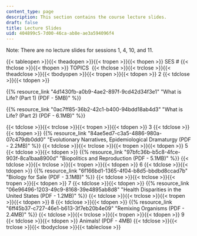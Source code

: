 ```yaml
---
content_type: page
description: This section contains the course lecture slides.
draft: false
title: Lecture Slides
uid: 404899c5-7d00-46ca-ab8e-ae3a594096f4
---
```

Note: There are no lecture slides for sessions 1, 4, 10, and 11.

{{< tableopen >}}{{< theadopen >}}{{< tropen >}}{{< thopen >}}
SES #
{{< thclose >}}{{< thopen >}}
TOPICS 
{{< thclose >}}{{< trclose >}}{{< theadclose >}}{{< tbodyopen >}}{{< tropen >}}{{< tdopen >}}
2
{{< tdclose >}}{{< tdopen >}}

{{% resource_link "4d1430fb-a0b9-4ae2-897f-9cd42d34f3e1" "What is Life? (Part 1) (PDF - 5MB)" %}}

{{% resource_link "0ac7ff85-36b2-42c1-b400-94bdd18ab4d3" "What is Life? (Part 2) (PDF - 6.1MB)" %}}

{{< tdclose >}}{{< trclose >}}{{< tropen >}}{{< tdopen >}}
3
{{< tdclose >}}{{< tdopen >}}
{{% resource_link "84ae5ed7-c3a5-4886-980a-07c479db0dd0" "Evolutionary Narratives, Epidemiological Dramaturgy (PDF - 2.2MB)" %}}
{{< tdclose >}}{{< trclose >}}{{< tropen >}}{{< tdopen >}}
5
{{< tdclose >}}{{< tdopen >}}
{{% resource_link "97bfc36b-b5c8-4fce-903f-8ca1baa8900d" "Biopolitics and Reproduction (PDF - 5.1MB)" %}}
{{< tdclose >}}{{< trclose >}}{{< tropen >}}{{< tdopen >}}
6
{{< tdclose >}}{{< tdopen >}}
{{% resource_link "6f166bd1-1365-4f04-b8d5-bbdbd8ccad7b" "Biology for Sale (PDF - 3.1MB)" %}}
{{< tdclose >}}{{< trclose >}}{{< tropen >}}{{< tdopen >}}
7
{{< tdclose >}}{{< tdopen >}}
{{% resource_link "06e96496-1203-49c9-8168-39e4895ab8d8" "Health Disparities in the United States (PDF - 1.2MB)" %}}
{{< tdclose >}}{{< trclose >}}{{< tropen >}}{{< tdopen >}}
8
{{< tdclose >}}{{< tdopen >}}
{{% resource_link "6ff45b37-c727-46e1-b613-3f7eb20b4e09" "Remixing Organisms (PDF - 2.4MB)" %}}
{{< tdclose >}}{{< trclose >}}{{< tropen >}}{{< tdopen >}}
9
{{< tdclose >}}{{< tdopen >}}
Animals! (PDF - 4MB)
{{< tdclose >}}{{< trclose >}}{{< tbodyclose >}}{{< tableclose >}}